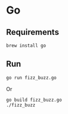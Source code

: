 # Go

## Requirements

```bash
brew install go
```

## Run

```bash
go run fizz_buzz.go
```

Or

```bash
go build fizz_buzz.go
./fizz_buzz
```
